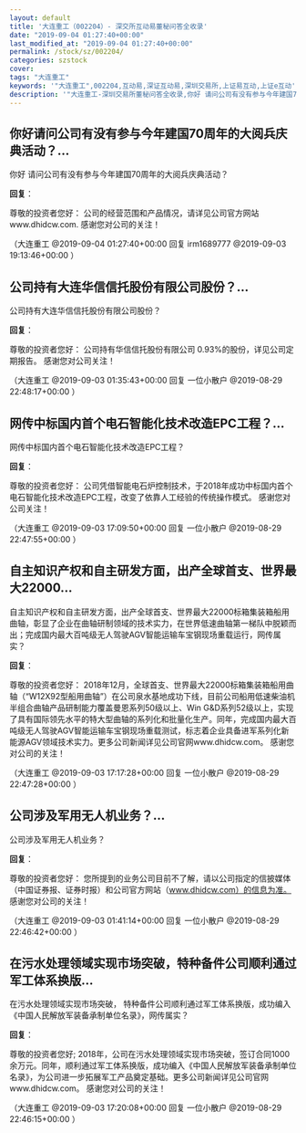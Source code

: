 ```yaml
---
layout: default
title: '大连重工（002204）- 深交所互动易董秘问答全收录'
date: "2019-09-04 01:27:40+00:00"
last_modified_at: "2019-09-04 01:27:40+00:00"
permalink: /stock/sz/002204/
categories: szstock
cover: 
tags: "大连重工"
keywords: '"大连重工",002204,互动易,深证互动易,深圳交易所,上证易互动,上证e互动'
description: '"大连重工-深圳交易所董秘问答全收录,你好 请问公司有没有参与今年建国70周年的大阅兵庆典活动？"'
---
```


## 你好请问公司有没有参与今年建国70周年的大阅兵庆典活动？...

你好 请问公司有没有参与今年建国70周年的大阅兵庆典活动？

**回复**：

尊敬的投资者您好：
    公司的经营范围和产品情况，请详见公司官方网站www.dhidcw.com.
    感谢您对公司的关注！ 

（大连重工  @2019-09-04 01:27:40+00:00 回复 irm1689777  @2019-09-03 19:13:46+00:00 ）

## 公司持有大连华信信托股份有限公司股份？...

公司持有大连华信信托股份有限公司股份？

**回复**：

尊敬的投资者您好：
    公司持有华信信托股份有限公司 0.93%的股份，详见公司定期报告。
    感谢您对公司关注！ 

（大连重工  @2019-09-03 01:35:43+00:00 回复 一位小散户  @2019-08-29 22:48:17+00:00 ）

## 网传中标国内首个电石智能化技术改造EPC工程？...

网传中标国内首个电石智能化技术改造EPC工程？

**回复**：

尊敬的投资者您好：
    公司凭借智能电石炉控制技术，于2018年成功中标国内首个电石智能化技术改造EPC工程，改变了依靠人工经验的传统操作模式。
    感谢您对公司关注！ 

（大连重工  @2019-09-03 17:09:50+00:00 回复 一位小散户  @2019-08-29 22:47:55+00:00 ）

## 自主知识产权和自主研发方面，出产全球首支、世界最大22000...

自主知识产权和自主研发方面，出产全球首支、世界最大22000标箱集装箱船用曲轴，彰显了企业在曲轴研制领域的技术实力，在世界低速曲轴第一梯队中脱颖而出；完成国内最大百吨级无人驾驶AGV智能运输车宝钢现场重载运行，网传属实？

**回复**：

尊敬的投资者您好：
    2018年12月，全球首支、世界最大22000标箱集装箱船用曲轴（“W12X92型船用曲轴”）在公司泉水基地成功下线，目前公司船用低速柴油机半组合曲轴产品研制能力覆盖曼恩系列50级以上、Win G&D系列52级以上，实现了具有国际领先水平的特大型曲轴的系列化和批量化生产。同年，完成国内最大百吨级无人驾驶AGV智能运输车宝钢现场重载测试，标志着企业具备进军系列化新能源AGV领域技术实力。更多公司新闻详见公司官网www.dhidcw.com。
    感谢您对公司的关注！ 

（大连重工  @2019-09-03 17:17:28+00:00 回复 一位小散户  @2019-08-29 22:47:28+00:00 ）

## 公司涉及军用无人机业务？...

公司涉及军用无人机业务？

**回复**：

尊敬的投资者您好：
    您所提到的业务公司目前不了解，请以公司指定的信披媒体（中国证券报、证券时报）和公司官方网站（www.dhidcw.com）的信息为准。
    感谢您对公司的关注！ 

（大连重工  @2019-09-03 01:41:14+00:00 回复 一位小散户  @2019-08-29 22:46:42+00:00 ）

## 在污水处理领域实现市场突破，特种备件公司顺利通过军工体系换版...

在污水处理领域实现市场突破，
特种备件公司顺利通过军工体系换版，成功编入《中国人民解放军装备承制单位名录》，网传属实？

**回复**：

尊敬的投资者您好;
    2018年，公司在污水处理领域实现市场突破，签订合同1000余万元。同年，顺利通过军工体系换版，成功编入《中国人民解放军装备承制单位名录》，为公司进一步拓展军工产品奠定基础。更多公司新闻详见公司官网www.dhidcw.com。
    感谢您对公司的关注！ 

（大连重工  @2019-09-03 17:20:08+00:00 回复 一位小散户  @2019-08-29 22:46:15+00:00 ）

